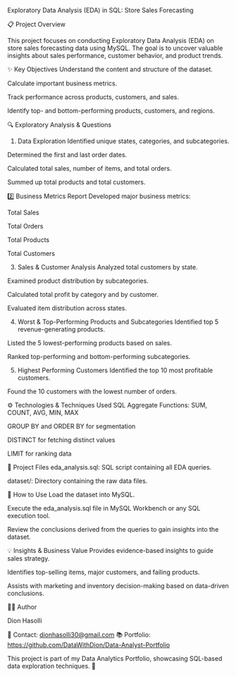 Exploratory Data Analysis (EDA) in SQL: Store Sales Forecasting

📋 Project Overview

This project focuses on conducting Exploratory Data Analysis (EDA) on store sales forecasting data using MySQL. The goal is to uncover valuable insights about sales performance, customer behavior, and product trends.

✨ Key Objectives
Understand the content and structure of the dataset.

Calculate important business metrics.

Track performance across products, customers, and sales.

Identify top- and bottom-performing products, customers, and regions.

🔍 Exploratory Analysis & Questions
1. Data Exploration
Identified unique states, categories, and subcategories.

Determined the first and last order dates.

Calculated total sales, number of items, and total orders.

Summed up total products and total customers.

2️⃣ Business Metrics Report
Developed major business metrics:

Total Sales

Total Orders

Total Products

Total Customers

3. Sales & Customer Analysis
Analyzed total customers by state.

Examined product distribution by subcategories.

Calculated total profit by category and by customer.

Evaluated item distribution across states.

4. Worst & Top-Performing Products and Subcategories
Identified top 5 revenue-generating products.

Listed the 5 lowest-performing products based on sales.

Ranked top-performing and bottom-performing subcategories.

5. Highest Performing Customers
Identified the top 10 most profitable customers.

Found the 10 customers with the lowest number of orders.

⚙️ Technologies & Techniques Used
SQL Aggregate Functions: SUM, COUNT, AVG, MIN, MAX

GROUP BY and ORDER BY for segmentation

DISTINCT for fetching distinct values

LIMIT for ranking data

📂 Project Files
eda_analysis.sql: SQL script containing all EDA queries.

dataset/: Directory containing the raw data files.

🚀 How to Use
Load the dataset into MySQL.

Execute the eda_analysis.sql file in MySQL Workbench or any SQL execution tool.

Review the conclusions derived from the queries to gain insights into the dataset.

💡 Insights & Business Value
Provides evidence-based insights to guide sales strategy.

Identifies top-selling items, major customers, and failing products.

Assists with marketing and inventory decision-making based on data-driven conclusions.

👨‍🎓 Author

Dion Hasolli

💌 Contact: dionhasolli30@gmail.com
📚 Portfolio: https://github.com/DataWithDion/Data-Analyst-Portfolio

This project is part of my Data Analytics Portfolio, showcasing SQL-based data exploration techniques. 🌟
